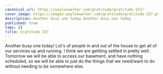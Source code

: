 ```yaml
---
canonical_url: https://waylonwalker.com/gratitude/gratitude-157/
cover_image: https://images.waylonwalker.com/gratitude/gratitude-157.png
description: Another busy one today Another busy one today
published: true
tags: []
title: Gratitude 157
---
```


Another busy one today!  Lot's of people in and out of the house to get all of our services up and running.  I think we are gettting settled in pretty well.  Tomorrow we will be able to access our basement, and have nothing scheduled, so we will be able to just do the things that we need/want to do without needing to be somewhere else.